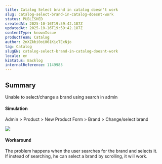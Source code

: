 ```yaml
---
title: Catalog Select brand in catalog doesn't work
slug: catalog-select-brand-in-catalog-doesnt-work
status: PUBLISHED
createdAt: 2025-10-16T19:59:42.187Z
updatedAt: 2025-10-16T19:59:42.187Z
contentType: knownIssue
productTeam: Catalog
author: 2mXZkbi0oi061KicTExNjo
tag: Catalog
slugEN: catalog-select-brand-in-catalog-doesnt-work
locale: en
kiStatus: Backlog
internalReference: 1149983
---
```


## Summary


Unable to select/change a brand using search in admin


#### Simulation


Admin > Product > New Product Form > Brand > Change/select brand

 ![](https://vtexhelp.zendesk.com/attachments/token/g9zaocozyLQblAYMsUMdv4etz/?name=image.png)


#### Workaround


The problem happens when the user searches for the brand and selects it. If instead of searching, he can select a brand by scrolling, it will work.



